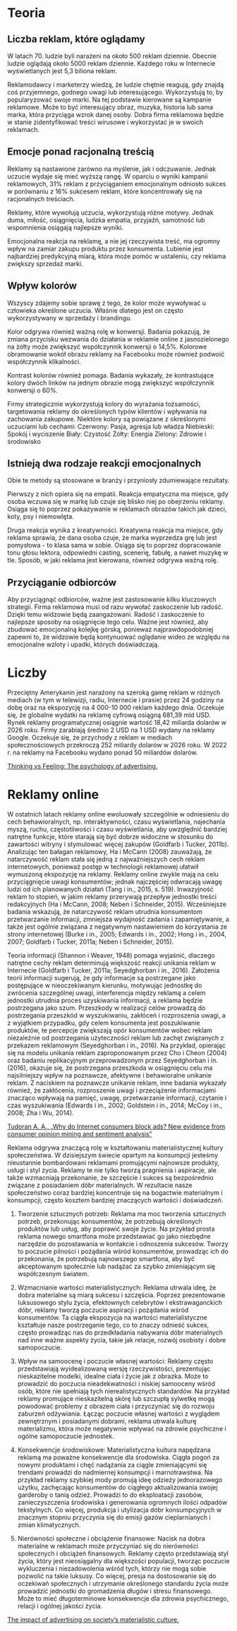 # Teoria

## Liczba reklam, które oglądamy 

W latach 70. ludzie byli narażeni na około 500 reklam dziennie. Obecnie ludzie oglądają około 5000 reklam dziennie. Każdego roku w Internecie wyświetlanych jest 5,3 biliona reklam.

Reklamodawcy i marketerzy wiedzą, że ludzie chętnie reagują, gdy znajdą coś przyjemnego, godnego uwagi lub interesującego. Wykorzystują to, by popularyzować swoje marki. Na tej podstawie kierowane są kampanie reklamowe. Może to być interesujący obraz, muzyka, historia lub sama marka, która przyciąga wzrok danej osoby. Dobra firma reklamowa będzie w stanie zidentyfikować treści wirusowe i wykorzystać je w swoich reklamach.

## Emocje ponad racjonalną treścią 

Reklamy są nastawione zarówno na myślenie, jak i odczuwanie. Jednak uczucie wydaje się mieć wyższą rangę. W oparciu o wyniki kampanii reklamowych, 31% reklam z przyciąganiem emocjonalnym odniosło sukces w porównaniu z 16% sukcesem reklam, które koncentrowały się na racjonalnych treściach.

Reklamy, które wywołują uczucia, wykorzystują różne motywy. Jednak duma, miłość, osiągnięcia, ludzka empatia, przyjaźń, samotność lub wspomnienia osiągają najlepsze wyniki.

Emocjonalna reakcja na reklamę, a nie jej rzeczywista treść, ma ogromny wpływ na zamiar zakupu produktu przez konsumenta. Lubienie jest najbardziej predykcyjną miarą, która może pomóc w ustaleniu, czy reklama zwiększy sprzedaż marki. 

## Wpływ kolorów 

Wszyscy zdajemy sobie sprawę z tego, że kolor może wywoływać u człowieka określone uczucia. Właśnie dlatego jest on często wykorzystywany w sprzedaży i brandingu.

Kolor odgrywa również ważną rolę w konwersji. Badania pokazują, że zmiana przycisku wezwania do działania w reklamie online z jasnozielonego na żółty może zwiększyć współczynnik konwersji o 14,5%. Kolorowe obramowanie wokół obrazu reklamy na Facebooku może również podwoić współczynnik klikalności.

Kontrast kolorów również pomaga. Badania wykazały, że kontrastujące kolory dwóch linków na jednym obrazie mogą zwiększyć współczynnik konwersji o 60%. 

Firmy strategicznie wykorzystują kolory do wyrażania tożsamości, targetowania reklamy do określonych typów klientów i wpływania na zachowania zakupowe.
Niektóre kolory są powiązane z określonymi uczuciami lub cechami:
Czerwony: Pasja, agresja lub władza
Niebieski: Spokój i wyciszenie
Biały: Czystość
Żółty: Energia
Zielony: Zdrowie i środowisko

## Istnieją dwa rodzaje reakcji emocjonalnych

Obie te metody są stosowane w branży i przyniosły zdumiewające rezultaty.

Pierwszy z nich opiera się na empatii. Reakcja empatyczna ma miejsce, gdy osoba wczuwa się w markę lub czuje się blisko niej po obejrzeniu reklamy. Osiąga się to poprzez pokazywanie w reklamach obrazów takich jak dzieci, koty, psy i niemowlęta.

Druga reakcja wynika z kreatywności. Kreatywna reakcja ma miejsce, gdy reklama sprawia, że dana osoba czuje, że marka wyprzedza grę lub jest pomysłowa - to klasa sama w sobie. Osiąga się to poprzez dopracowanie tonu głosu lektora, odpowiedni casting, scenerię, fabułę, a nawet muzykę w tle. Sposób, w jaki reklama jest kierowana, również odgrywa ważną rolę.

## Przyciąganie odbiorców

Aby przyciągnąć odbiorców, ważne jest zastosowanie kilku kluczowych strategii. Firma reklamowa musi od razu wywołać zaskoczenie lub radość. Dzięki temu widzowie będą zaangażowani. Radość i zaskoczenie to najlepsze sposoby na osiągnięcie tego celu. Ważne jest również, aby zbudować emocjonalną kolejkę górską, ponieważ najprawdopodobniej zapewni to, że widzowie będą kontynuować oglądanie wideo ze względu na emocjonalne wzloty i upadki, których doświadczają. 

# Liczby 

Przeciętny Amerykanin jest narażony na szeroką gamę reklam w różnych mediach (w tym w telewizji, radiu, Internecie i prasie) przez 24 godziny na dobę oraz na ekspozycję na 4 000-10 000 reklam każdego dnia. 
Oczekuje się, że globalne wydatki na reklamę cyfrową osiągną 681,39 mld USD.
Rynek reklamy programatycznej osiągnie wartość 18,42 miliarda dolarów w 2026 roku. 
Firmy zarabiają średnio 2 USD na 1 USD wydany na reklamy Google. 
Oczekuje się, że przychody z reklam w mediach społecznościowych przekroczą 252 miliardy dolarów w 2026 roku.
W 2022 r. na reklamy na Facebooku wydano ponad 50 miliardów dolarów. 

[Thinking vs Feeling: The psychology of advertising.](https://appliedpsychologydegree.usc.edu/blog/thinking-vs-feeling-the-psychology-of-advertising) 

# Reklamy online

W ostatnich latach reklamy online ewoluowały szczególnie w odniesieniu do cech behawioralnych, np. interaktywności, czasu wyświetlania, najechania myszą, ruchu, częstotliwości i czasu wyświetlania, aby uwzględnić bardziej natrętne funkcje, które starają się być dobrze widoczne w stosunku do zawartości witryny i stymulować więcej zakupów (Goldfarb i Tucker, 2011b). Analizując ten bałagan reklamowy, Ha i McCann (2008) zauważają, że natarczywość reklam stała się jedną z najważniejszych cech reklam internetowych, ponieważ postęp w technologii reklamowej ułatwił wymuszoną ekspozycję na reklamy. Reklamy online zwykle mają na celu przyciągnięcie uwagi konsumentów; jednak najczęściej odwracają uwagę ludzi od ich planowanych działań (Tang i in., 2015, s. 519). Inwazyjność reklam to stopień, w jakim reklamy przerywają przepływ jednostki treści redakcyjnych (Ha i McCann, 2008; Neben i Schneider, 2015). Wcześniejsze badania wskazują, że natarczywość reklam utrudnia konsumentom przetwarzanie informacji, zmniejsza wydajność zadania i zapamiętywanie, a także jest ogólnie związana z negatywnym nastawieniem do korzystania ze strony internetowej (Burke i in., 2005; Edwards i in., 2002; Hong i in., 2004, 2007; Goldfarb i Tucker, 2011a; Neben i Schneider, 2015). 

Teoria informacji (Shannon i Weaver, 1948) pomaga wyjaśnić, dlaczego natrętne cechy reklam determinują większość reakcji unikania reklam w Internecie (Goldfarb i Tucker, 2011a; Seyedghorban i in., 2016). Założenia teorii informacji sugerują, że gdy informacje są postrzegane jako postępujące w nieoczekiwanym kierunku, motywując jednostkę do zwrócenia szczególnej uwagi, interferencja między reklamą a celem jednostki utrudnia proces uzyskiwania informacji, a reklama będzie postrzegana jako szum. Przeszkody w realizacji celów prowadzą do postrzegania przeszkód w wyszukiwaniu, zakłóceń i rozproszenia uwagi, a z wyjątkiem przypadku, gdy celem konsumenta jest poszukiwanie produktów, te percepcje zwiększają opór konsumentów wobec reklam niezależnie od postrzegania użyteczności reklam lub zachęt związanych z przekazem reklamowym (Seyedghorban i in., 2016). Na przykład, opierając się na modelu unikania reklam zaproponowanym przez Cho i Cheon (2004) oraz badaniu replikacyjnym przeprowadzonym przez Seyedghorban i in. (2016), okazuje się, że postrzegana przeszkoda w osiągnięciu celu ma najsilniejszy wpływ na poznawcze, afektywne i behawioralne unikanie reklam. Z naciskiem na poznawcze unikanie reklam, inne badania wykazały również, że zakłócenia, rozproszenie uwagi i przeciążenie informacjami znacząco wpływają na pamięć, uwagę, przetwarzanie informacji, czytanie i czas wyszukiwania (Edwards i in., 2002; Goldstein i in., 2014; McCoy i in., 2008; Zha i Wu, 2014). 

[Tudoran A. A., „Why do Internet consumers block ads? New evidence from consumer opinion mining and sentiment analysis”](https://www.researchgate.net/publication/326265296_Why_do_Internet_consumers_block_ads_New_evidence_from_consumer_opinion_mining_and_sentiment_analysis) 

Reklama odgrywa znaczącą rolę w kształtowaniu materialistycznej kultury społeczeństwa. W dzisiejszym świecie opartym na konsumpcji jesteśmy nieustannie bombardowani reklamami promującymi najnowsze produkty, usługi i styl życia. Reklamy te nie tylko tworzą pragnienia i aspiracje, ale także wzmacniają przekonanie, że szczęście i sukces są bezpośrednio związane z posiadaniem dóbr materialnych. W rezultacie nasze społeczeństwo coraz bardziej koncentruje się na bogactwie materialnym i konsumpcji, często kosztem bardziej znaczących wartości i doświadczeń.

1. Tworzenie sztucznych potrzeb: Reklama ma moc tworzenia sztucznych potrzeb, przekonując konsumentów, że potrzebują określonych produktów lub usług, aby poprawić swoje życie. Na przykład prosta reklama nowego smartfona może przedstawiać go jako niezbędne narzędzie do pozostawania w kontakcie i odnoszenia sukcesów. Tworzy to poczucie pilności i pożądania wśród konsumentów, prowadząc ich do przekonania, że potrzebują najnowszego smartfona, aby być akceptowanym społecznie lub nadążać za szybko zmieniającym się współczesnym światem.

2. Wzmacnianie wartości materialistycznych: Reklama utrwala ideę, że dobra materialne są miarą sukcesu i szczęścia. Poprzez prezentowanie luksusowego stylu życia, efektownych celebrytów i ekstrawaganckich dóbr, reklamy tworzą poczucie aspiracji i pożądania wśród konsumentów. Ta ciągła ekspozycja na wartości materialistyczne kształtuje nasze postrzeganie tego, co to znaczy odnieść sukces, często prowadząc nas do przedkładania nabywania dóbr materialnych nad inne ważne aspekty życia, takie jak relacje, rozwój osobisty i dobre samopoczucie.

3. Wpływ na samoocenę i poczucie własnej wartości: Reklamy często przedstawiają wyidealizowaną wersję rzeczywistości, prezentując nieskazitelne modelki, idealne ciała i życie jak z obrazka. Może to prowadzić do poczucia nieadekwatności i niskiej samooceny wśród osób, które nie spełniają tych nierealistycznych standardów. Na przykład reklamy promujące nieskazitelną skórę lub szczupłą sylwetkę mogą powodować problemy z obrazem ciała i przyczyniać się do rozwoju zaburzeń odżywiania. Łącząc poczucie własnej wartości z wyglądem zewnętrznym i posiadanymi dobrami, reklama utrwala kulturę materializmu, która może negatywnie wpływać na zdrowie psychiczne i ogólne samopoczucie jednostek.

4. Konsekwencje środowiskowe: Materialistyczna kultura napędzana reklamą ma poważne konsekwencje dla środowiska. Ciągła pogoń za nowymi produktami i chęć nadążania za ciągle zmieniającymi się trendami prowadzi do nadmiernej konsumpcji i marnotrawstwa. Na przykład reklamy szybkiej mody promują ideę odzieży jednorazowego użytku, zachęcając konsumentów do ciągłego aktualizowania swojej garderoby o tanią odzież. Prowadzi to do eksploatacji zasobów, zanieczyszczenia środowiska i generowania ogromnych ilości odpadów tekstylnych. Co więcej, produkcja i utylizacja dóbr konsumpcyjnych w znacznym stopniu przyczynia się do emisji gazów cieplarnianych i zmian klimatycznych.

5. Nierówności społeczne i obciążenie finansowe: Nacisk na dobra materialne w reklamach może przyczyniać się do nierówności społecznych i obciążeń finansowych. Reklamy często przedstawiają styl życia, który jest nieosiągalny dla większości populacji, tworząc poczucie wykluczenia i niezadowolenia wśród tych, którzy nie mogą sobie pozwolić na takie luksusy. Co więcej, presja na dostosowanie się do oczekiwań społecznych i utrzymanie określonego standardu życia może prowadzić jednostki do gromadzenia długów i stresu finansowego. Może to mieć długoterminowe konsekwencje dla zdrowia psychicznego, relacji i ogólnej jakości życia. 

[The impact of advertising on society’s materialistic culture.](https://fastercapital.com/topics/the-impact-of-advertising-on-societys-materialistic-culture.html)